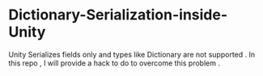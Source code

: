 # Dictionary-Serialization-inside-Unity
Unity Serializes fields only and types like Dictionary are not supported . In this repo , I will provide a hack to do to overcome this problem .  
